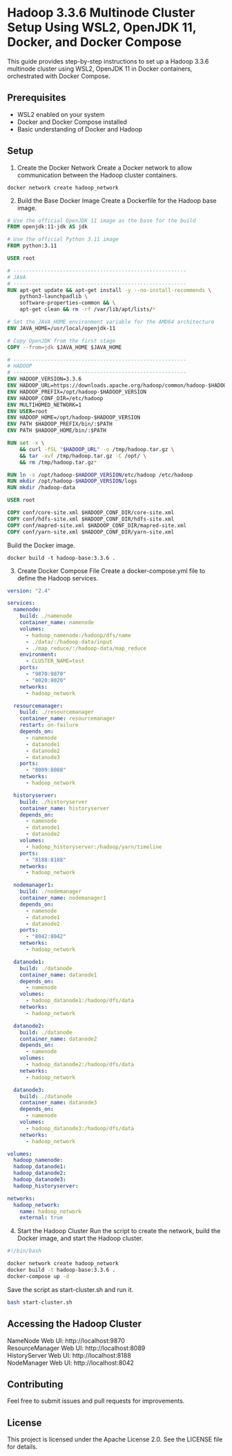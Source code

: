 # Hadoop 3.3.6 Multinode Cluster Setup Using WSL2, OpenJDK 11, Docker, and Docker Compose
This guide provides step-by-step instructions to set up a Hadoop 3.3.6 multinode cluster using WSL2, OpenJDK 11 in Docker containers, orchestrated with Docker Compose.

## Prerequisites
* WSL2 enabled on your system
* Docker and Docker Compose installed
* Basic understanding of Docker and Hadoop

## Setup
1. Create the Docker Network
Create a Docker network to allow communication between the Hadoop cluster containers.

```shell
docker network create hadoop_network
```

2. Build the Base Docker Image
Create a Dockerfile for the Hadoop base image.

```dockerfile
# Use the official OpenJDK 11 image as the base for the build
FROM openjdk:11-jdk AS jdk

# Use the official Python 3.11 image
FROM python:3.11

USER root

# --------------------------------------------------------
# JAVA
# --------------------------------------------------------
RUN apt-get update && apt-get install -y --no-install-recommends \
    python3-launchpadlib \
    software-properties-common && \
    apt-get clean && rm -rf /var/lib/apt/lists/*

# Set the JAVA_HOME environment variable for the AMD64 architecture
ENV JAVA_HOME=/usr/local/openjdk-11

# Copy OpenJDK from the first stage
COPY --from=jdk $JAVA_HOME $JAVA_HOME

# --------------------------------------------------------
# HADOOP
# --------------------------------------------------------
ENV HADOOP_VERSION=3.3.6
ENV HADOOP_URL=https://downloads.apache.org/hadoop/common/hadoop-$HADOOP_VERSION/hadoop-$HADOOP_VERSION.tar.gz
ENV HADOOP_PREFIX=/opt/hadoop-$HADOOP_VERSION
ENV HADOOP_CONF_DIR=/etc/hadoop
ENV MULTIHOMED_NETWORK=1
ENV USER=root
ENV HADOOP_HOME=/opt/hadoop-$HADOOP_VERSION
ENV PATH $HADOOP_PREFIX/bin/:$PATH
ENV PATH $HADOOP_HOME/bin/:$PATH

RUN set -x \
    && curl -fSL "$HADOOP_URL" -o /tmp/hadoop.tar.gz \
    && tar -xvf /tmp/hadoop.tar.gz -C /opt/ \
    && rm /tmp/hadoop.tar.gz*

RUN ln -s /opt/hadoop-$HADOOP_VERSION/etc/hadoop /etc/hadoop
RUN mkdir /opt/hadoop-$HADOOP_VERSION/logs
RUN mkdir /hadoop-data

USER root

COPY conf/core-site.xml $HADOOP_CONF_DIR/core-site.xml
COPY conf/hdfs-site.xml $HADOOP_CONF_DIR/hdfs-site.xml
COPY conf/mapred-site.xml $HADOOP_CONF_DIR/mapred-site.xml
COPY conf/yarn-site.xml $HADOOP_CONF_DIR/yarn-site.xml
```

Build the Docker image.

```shell
docker build -t hadoop-base:3.3.6 .
```

3. Create Docker Compose File
Create a docker-compose.yml file to define the Hadoop services.

```yaml
version: "2.4"

services:
  namenode:
    build: ./namenode
    container_name: namenode
    volumes:
      - hadoop_namenode:/hadoop/dfs/name
      - ./data/:/hadoop-data/input
      - ./map_reduce/:/hadoop-data/map_reduce
    environment:
      - CLUSTER_NAME=test
    ports:
      - "9870:9870"
      - "8020:8020"
    networks:
      - hadoop_network

  resourcemanager:
    build: ./resourcemanager
    container_name: resourcemanager
    restart: on-failure
    depends_on:
      - namenode
      - datanode1
      - datanode2
      - datanode3
    ports:
      - "8089:8088"
    networks:
      - hadoop_network

  historyserver:
    build: ./historyserver
    container_name: historyserver
    depends_on:
      - namenode
      - datanode1
      - datanode2
    volumes:
      - hadoop_historyserver:/hadoop/yarn/timeline
    ports:
      - "8188:8188"
    networks:
      - hadoop_network

  nodemanager1:
    build: ./nodemanager
    container_name: nodemanager1
    depends_on:
      - namenode
      - datanode1
      - datanode2
    ports:
      - "8042:8042"
    networks:
      - hadoop_network

  datanode1:
    build: ./datanode
    container_name: datanode1
    depends_on:
      - namenode
    volumes:
      - hadoop_datanode1:/hadoop/dfs/data
    networks:
      - hadoop_network

  datanode2:
    build: ./datanode
    container_name: datanode2
    depends_on:
      - namenode
    volumes:
      - hadoop_datanode2:/hadoop/dfs/data
    networks:
      - hadoop_network

  datanode3:
    build: ./datanode
    container_name: datanode3
    depends_on:
      - namenode
    volumes:
      - hadoop_datanode3:/hadoop/dfs/data
    networks:
      - hadoop_network

volumes:
  hadoop_namenode:
  hadoop_datanode1:
  hadoop_datanode2:
  hadoop_datanode3:
  hadoop_historyserver:

networks:
  hadoop_network:
    name: hadoop_network
    external: true
```

4. Start the Hadoop Cluster
Run the script to create the network, build the Docker image, and start the Hadoop cluster.

```bash
#!/bin/bash

docker network create hadoop_network
docker build -t hadoop-base:3.3.6 .
docker-compose up -d
```

Save the script as start-cluster.sh and run it.

```bash
bash start-cluster.sh
```

## Accessing the Hadoop Cluster

NameNode Web UI: http://localhost:9870  
ResourceManager Web UI: http://localhost:8089  
HistoryServer Web UI: http://localhost:8188  
NodeManager Web UI: http://localhost:8042  

## Contributing
Feel free to submit issues and pull requests for improvements.

## License
This project is licensed under the Apache License 2.0. See the LICENSE file for details.
